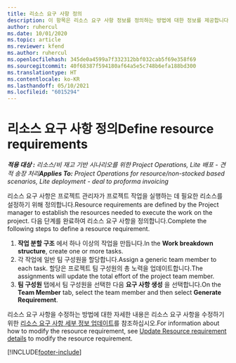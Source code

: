 ```yaml
---
title: 리소스 요구 사항 정의
description: 이 항목은 리소스 요구 사항 정보를 정의하는 방법에 대한 정보를 제공합니다.
author: ruhercul
ms.date: 10/01/2020
ms.topic: article
ms.reviewer: kfend
ms.author: ruhercul
ms.openlocfilehash: 345de0a4599a7f332312bbf032cab5f69e358f69
ms.sourcegitcommit: 40f68387f594180af64a5e5c748b6efa188bd300
ms.translationtype: HT
ms.contentlocale: ko-KR
ms.lasthandoff: 05/10/2021
ms.locfileid: "6015294"
---
```

# <a name="define-resource-requirements"></a><span data-ttu-id="cbc9b-103">리소스 요구 사항 정의</span><span class="sxs-lookup"><span data-stu-id="cbc9b-103">Define resource requirements</span></span>

<span data-ttu-id="cbc9b-104">_**적용 대상 :** 리소스/비 재고 기반 시나리오를 위한 Project Operations, Lite 배포 - 견적 송장 처리_</span><span class="sxs-lookup"><span data-stu-id="cbc9b-104">_**Applies To:** Project Operations for resource/non-stocked based scenarios, Lite deployment - deal to proforma invoicing_</span></span>

<span data-ttu-id="cbc9b-105">리소스 요구 사항은 프로젝트 관리자가 프로젝트 작업을 실행하는 데 필요한 리소스를 설정하기 위해 정의합니다.</span><span class="sxs-lookup"><span data-stu-id="cbc9b-105">Resource requirements are defined by the Project manager to establish the resources needed to execute the work on the project.</span></span> <span data-ttu-id="cbc9b-106">다음 단계를 완료하여 리소스 요구 사항을 정의합니다.</span><span class="sxs-lookup"><span data-stu-id="cbc9b-106">Complete the following steps to define a resource requirement.</span></span>

1.  <span data-ttu-id="cbc9b-107">**작업 분할 구조** 에서 하나 이상의 작업을 만듭니다.</span><span class="sxs-lookup"><span data-stu-id="cbc9b-107">In the **Work breakdown structure**, create one or more tasks.</span></span>
2.  <span data-ttu-id="cbc9b-108">각 작업에 일반 팀 구성원을 할당합니다.</span><span class="sxs-lookup"><span data-stu-id="cbc9b-108">Assign a generic team member to each task.</span></span> <span data-ttu-id="cbc9b-109">할당은 프로젝트 팀 구성원의 총 노력을 업데이트합니다.</span><span class="sxs-lookup"><span data-stu-id="cbc9b-109">The assignments will update the total effort of the project team member.</span></span>
3.  <span data-ttu-id="cbc9b-110">**팀 구성원** 탭에서 팀 구성원을 선택한 다음 **요구 사항 생성** 을 선택합니다.</span><span class="sxs-lookup"><span data-stu-id="cbc9b-110">On the **Team Member** tab, select the team member and then select **Generate Requirement**.</span></span>

<span data-ttu-id="cbc9b-111">리소스 요구 사항을 수정하는 방법에 대한 자세한 내용은 리소스 요구 사항을 수정하기 위한 [리소스 요구 사항 세부 정보 업데이트](define-resource-requirements.md)를 참조하십시오.</span><span class="sxs-lookup"><span data-stu-id="cbc9b-111">For information about how to modify the resource requirement, see [Update Resource requirement details](define-resource-requirements.md) to modify the resource requirement.</span></span>

[!INCLUDE[footer-include](../includes/footer-banner.md)]